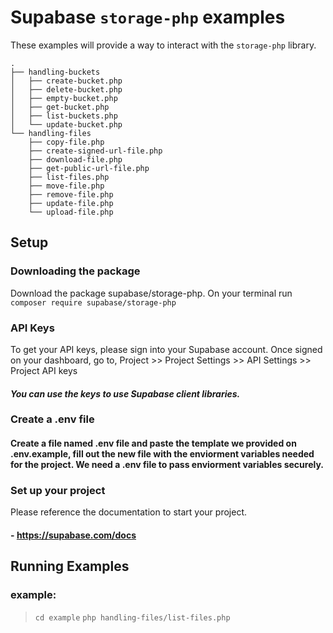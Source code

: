 # Supabase `storage-php` examples 

These examples will provide a way to interact with the `storage-php` library.

```
.
├── handling-buckets
│   ├── create-bucket.php
│   ├── delete-bucket.php
│   ├── empty-bucket.php
│   ├── get-bucket.php
│   ├── list-buckets.php
│   └── update-bucket.php
└── handling-files
    ├── copy-file.php
    ├── create-signed-url-file.php
    ├── download-file.php
    ├── get-public-url-file.php
    ├── list-files.php
    ├── move-file.php
    ├── remove-file.php
    ├── update-file.php
    └── upload-file.php
```

## Setup

### **Downloading the package**
Download the package supabase/storage-php. On your terminal run `composer require supabase/storage-php` 

### **API Keys**
To get your API keys, please sign into your Supabase account. 
Once signed on your dashboard, go to, Project >> Project Settings >> API Settings >> Project API keys
 #### *You can use the keys to use Supabase client libraries.*

 ### **Create a .env  file** 
   ####  Create a file named .env file and paste the template we provided on .env.example, fill out the new file with the enviorment variables needed for the project. We need a .env file to pass enviorment variables securely.

### **Set up your project**
Please reference the documentation to start your project.
#### -  https://supabase.com/docs 



## Running Examples

### example:
> `cd example` 
`php handling-files/list-files.php`


